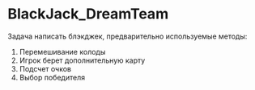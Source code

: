 # BlackJack_DreamTeam
Задача написать блэкджек, предварительно используемые методы:
1. Перемешивание колоды
2. Игрок берет дополнительную карту
3. Подсчет очков
4. Выбор победителя